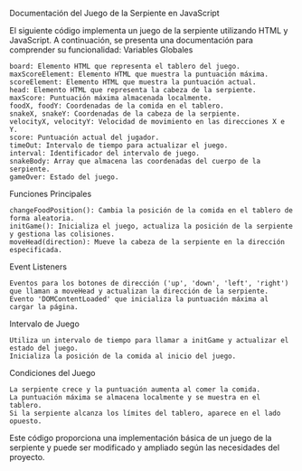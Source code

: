 Documentación del Juego de la Serpiente en JavaScript

El siguiente código implementa un juego de la serpiente utilizando HTML y JavaScript. A continuación, se presenta una documentación para comprender su funcionalidad:
Variables Globales

    board: Elemento HTML que representa el tablero del juego.
    maxScoreElement: Elemento HTML que muestra la puntuación máxima.
    scoreElement: Elemento HTML que muestra la puntuación actual.
    head: Elemento HTML que representa la cabeza de la serpiente.
    maxScore: Puntuación máxima almacenada localmente.
    foodX, foodY: Coordenadas de la comida en el tablero.
    snakeX, snakeY: Coordenadas de la cabeza de la serpiente.
    velocityX, velocityY: Velocidad de movimiento en las direcciones X e Y.
    score: Puntuación actual del jugador.
    timeOut: Intervalo de tiempo para actualizar el juego.
    interval: Identificador del intervalo de juego.
    snakeBody: Array que almacena las coordenadas del cuerpo de la serpiente.
    gameOver: Estado del juego.

Funciones Principales

    changeFoodPosition(): Cambia la posición de la comida en el tablero de forma aleatoria.
    initGame(): Inicializa el juego, actualiza la posición de la serpiente y gestiona las colisiones.
    moveHead(direction): Mueve la cabeza de la serpiente en la dirección especificada.

Event Listeners

    Eventos para los botones de dirección ('up', 'down', 'left', 'right') que llaman a moveHead y actualizan la dirección de la serpiente.
    Evento 'DOMContentLoaded' que inicializa la puntuación máxima al cargar la página.

Intervalo de Juego

    Utiliza un intervalo de tiempo para llamar a initGame y actualizar el estado del juego.
    Inicializa la posición de la comida al inicio del juego.

Condiciones del Juego

    La serpiente crece y la puntuación aumenta al comer la comida.
    La puntuación máxima se almacena localmente y se muestra en el tablero.
    Si la serpiente alcanza los límites del tablero, aparece en el lado opuesto.

Este código proporciona una implementación básica de un juego de la serpiente y puede ser modificado y ampliado según las necesidades del proyecto.
